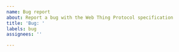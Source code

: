 ```yaml
---
name: Bug report
about: Report a bug with the Web Thing Protocol specification
title: 'Bug: '
labels: bug
assignees: ''

---
```




